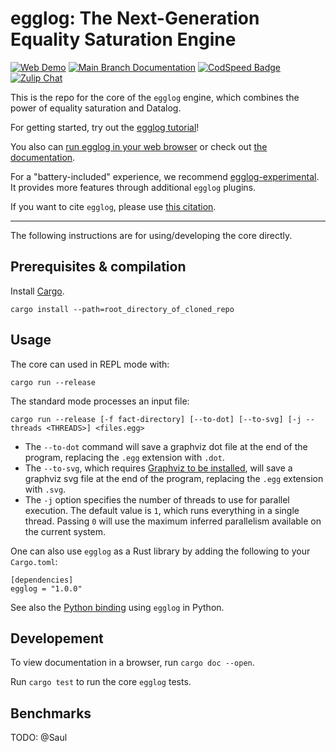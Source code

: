 # egglog: The Next-Generation Equality Saturation Engine

<a href="https://egraphs-good.github.io/egglog/">
    <img alt="Web Demo" src="https://img.shields.io/badge/-web demo-blue"></a>
<a href="https://egraphs-good.github.io/egglog/docs/egglog">
    <img alt="Main Branch Documentation" src="https://img.shields.io/badge/docs-main-blue"></a>
<a href="https://codspeed.io/egraphs-good/egglog">
    <img src="https://img.shields.io/endpoint?url=https://codspeed.io/badge.json" alt="CodSpeed Badge"/></a>
<a href="https://egraphs.zulipchat.com/#narrow/stream/375765-egglog">
    <img src="https://img.shields.io/badge/zulip-join%20chat-blue" alt="Zulip Chat"/></a>

This is the repo for the core of the `egglog` engine, which combines the power of equality saturation and Datalog.

For getting started, try out the [egglog tutorial](https://github.com/egraphs-good/egglog-tutorial)!

You also can [run egglog in your web browser](https://egraphs-good.github.io/egglog/) or check out [the documentation](https://egraphs-good.github.io/egglog/docs/egglog).

For a "battery-included" experience, we recommend [egglog-experimental](https://github.com/egraphs-good/egglog-experimental). It provides more features through additional `egglog` plugins.

If you want to cite `egglog`, please use [this citation](./CITATION.bib).

---

The following instructions are for using/developing the core directly.

## Prerequisites & compilation

Install [Cargo](https://doc.rust-lang.org/cargo/getting-started/installation.html).

```
cargo install --path=root_directory_of_cloned_repo
```

## Usage

The core can used in REPL mode with:

```
cargo run --release
```

The standard mode processes an input file:

```
cargo run --release [-f fact-directory] [--to-dot] [--to-svg] [-j --threads <THREADS>] <files.egg>
```

* The `--to-dot` command will save a graphviz dot file at the end of the program, replacing the `.egg` extension with `.dot`.
* The `--to-svg`, which requires [Graphviz to be installed](https://graphviz.org/download/), will save a graphviz svg file at the end of the program, replacing the `.egg` extension with `.svg`.
* The `-j` option specifies the number of threads to use for parallel execution. The default value is `1`, which runs everything in a single thread. Passing `0` will use the maximum inferred parallelism available on the current system.

One can also use `egglog` as a Rust library by adding the following to your `Cargo.toml`:

```
[dependencies]
egglog = "1.0.0"
```

See also the [Python binding](https://github.com/egraphs-good/egglog-python) using `egglog` in Python.

## Developement

To view documentation in a browser, run `cargo doc --open`.

Run `cargo test` to run the core `egglog` tests.

<!---

## Community extensions

Move to experimental readme

* [@hatoo](https://github.com/hatoo) maintains an [egglog-language extension](https://marketplace.visualstudio.com/items?itemName=hatookov.egglog-language) in VS Code (just search for "egglog" in VS Code). (Outdated)
* [@segeljakt](https://github.com/segeljakt) maintains a [Neovim plugin](https://github.com/segeljakt/tree-sitter-egg) for egglog using tree-sitter. (Outdated)

--->

## Benchmarks

TODO: @Saul

<!---

## Benchmarks

We run all of our "examples" [as benchmarks in codspeed](https://codspeed.io/egraphs-good/egglog). These are in CI
for every commit in main and for all PRs. It will run the examples with extra instrumentation added so that it can
capture a single trace of the CPU interactions ([src](https://docs.codspeed.io/features/understanding-the-metrics/)):

> CodSpeed instruments your benchmarks to measure the performance of your code. A benchmark will be run only once and the CPU behavior will be simulated. This ensures that the measurement is as accurate as possible, taking into account not only the instructions executed but also the cache and memory access patterns. The simulation gives us an equivalent of the CPU cycles that includes cache and memory access.

Since many of the shorter running benchmarks have unstable timings due to non deterministic performance ([like in the memory allocator](https://github.com/oxc-project/backlog/issues/89)),
we ["ignore"](https://docs.codspeed.io/features/ignoring-benchmarks/) them in codspeed. That way, we still
capture their performance, but their timings don't show up in our reports by default.

We use 50ms as our cutoff currently, any benchmarks shorter than that are ignored. This number was selected to try to ignore
any benchmarks with have changes > 1% when they haven't been modified. Note that all the ignoring is done manually,
so if you add another example that's short, an admin on the codspeed project will need to manually ignore it.

## Profiling

One way to profile egglog is to use [samply](https://github.com/mstange/samply/). Here's how you can use it:

```bash
# install samply
cargo install --locked samply
# build a profile build which includes debug symbols
cargo build --profile profiling
# run the egglog file and profile
samply record ./target/profiling/egglog tests/extract-vec-bench.egg
# [optional] run the egglog file without logging or printing messages, which can help reduce the stdout
# when you are profiling extracting a large expression
env RUST_LOG=error samply record ./target/profiling/egglog --dont-print-messages tests/extract-vec-bench.egg
```

--->

